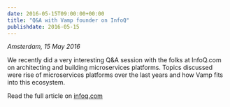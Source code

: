 ```yaml
---
date: 2016-05-15T09:00:00+00:00
title: "Q&A with Vamp founder on InfoQ"
publishdate: 2016-05-15
---
```

*Amsterdam, 15 May 2016*

We recently did a very interesting Q&A session with the folks at InfoQ.com on architecting and building
microservices platforms. Topics discussed were rise of microservices platforms over the last years and
how Vamp fits into this ecosystem.

Read the full article on [infoq.com](https://www.infoq.com/news/2016/05/vamp-microservices-platform)

<!--more-->
